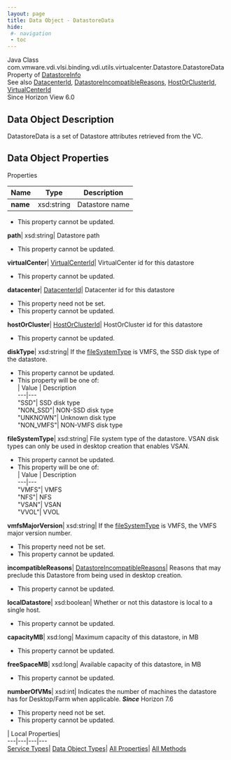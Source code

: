 ```yaml
---
layout: page
title: Data Object - DatastoreData
hide:
 #- navigation
 - toc
---
```






Java Class
    com.vmware.vdi.vlsi.binding.vdi.utils.virtualcenter.Datastore.DatastoreData  
Property of
     [DatastoreInfo](vdi.utils.virtualcenter.Datastore.DatastoreInfo.md#field_detail)  
See also
     [DatacenterId](vdi.entity.DatacenterId.md), [DatastoreIncompatibleReasons](vdi.utils.virtualcenter.Datastore.DatastoreIncompatibleReasons.md), [HostOrClusterId](vdi.entity.HostOrClusterId.md), [VirtualCenterId](vdi.entity.VirtualCenterId.md)  
Since 
    Horizon View 6.0

## Data Object Description 

DatastoreData is a set of Datastore attributes retrieved from the VC. 

## Data Object Properties

Properties

Name |  Type |  Description   
---|---|---  
**name**|  xsd:string|  Datastore name   


 * This property cannot be updated.

  
**path**|  xsd:string|  Datastore path   


 * This property cannot be updated.

  
**virtualCenter**| [VirtualCenterId](vdi.entity.VirtualCenterId.md)|  VirtualCenter id for this datastore   


 * This property cannot be updated.

  
**datacenter**| [DatacenterId](vdi.entity.DatacenterId.md)|  Datacenter id for this datastore   


 * This property need not be set.
 * This property cannot be updated.

  
**hostOrCluster**| [HostOrClusterId](vdi.entity.HostOrClusterId.md)|  HostOrCluster id for this datastore   


 * This property cannot be updated.

  
**diskType**|  xsd:string|  If the [fileSystemType](vdi.utils.virtualcenter.Datastore.DatastoreData.md#fileSystemType) is VMFS, the SSD disk type of the datastore.   


 * This property cannot be updated.
  * This property will be one of:  
|  Value |  Description   
---|---  
"SSD"| SSD disk type  
"NON_SSD"| NON-SSD disk type  
"UNKNOWN"| Unknown disk type  
"NON_VMFS"| NON-VMFS disk type  

  
**fileSystemType**|  xsd:string|  File system type of the datastore. VSAN disk types can only be used in desktop creation that enables VSAN.   


 * This property cannot be updated.
  * This property will be one of:  
|  Value |  Description   
---|---  
"VMFS"| VMFS  
"NFS"| NFS  
"VSAN"| VSAN  
"VVOL"| VVOL  

  
**vmfsMajorVersion**|  xsd:string|  If the [fileSystemType](vdi.utils.virtualcenter.Datastore.DatastoreData.md#fileSystemType) is VMFS, the VMFS major version number.   


 * This property need not be set.
 * This property cannot be updated.

  
**incompatibleReasons**| [DatastoreIncompatibleReasons](vdi.utils.virtualcenter.Datastore.DatastoreIncompatibleReasons.md)|  Reasons that may preclude this Datastore from being used in desktop creation.   


 * This property cannot be updated.

  
**localDatastore**|  xsd:boolean|  Whether or not this datastore is local to a single host.   


 * This property cannot be updated.

  
**capacityMB**|  xsd:long|  Maximum capacity of this datastore, in MB   


 * This property cannot be updated.

  
**freeSpaceMB**|  xsd:long|  Available capacity of this datastore, in MB   


 * This property cannot be updated.

  
**numberOfVMs**|  xsd:int|  Indicates the number of machines the datastore has for Desktop/Farm when applicable.  **_Since_** Horizon 7.6  


 * This property need not be set.
 * This property cannot be updated.

  
  
  
 | Local Properties|   
---|---|---|---  
[Service Types](index-mo_types.md)| [Data Object Types](index-do_types.md)| [All Properties](index-properties.md)| [All Methods](index-methods.md)  
  
  

